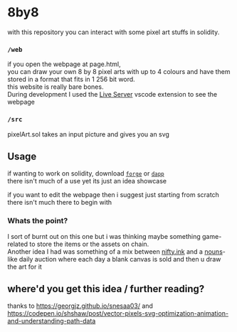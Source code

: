 # 8by8
with this repository you can interact with some pixel art stuffs in solidity.

### `/web`
if you open the webpage at page.html,  
you can draw your own 8 by 8 pixel arts with up to 4 colours and have them stored in a format that fits in 1 256 bit word.  
this website is really bare bones.  
During development I used the [Live Server](https://marketplace.visualstudio.com/items?itemName=ritwickdey.LiveServer) vscode extension to see the webpage

### `/src`
pixelArt.sol takes an input picture and gives you an svg 

## Usage
if wanting to work on solidity, download [`forge`](https://github.com.gakonst/foundry) or [`dapp`](https://github.com/dapphub/dapptools)  
there isn't much of a use yet its just an idea showcase  

if you want to edit the webpage then i suggest just starting from scratch there isn't much there to begin with 

### Whats the point?
I sort of burnt out on this one but i was thinking maybe something game-related to store the items or the assets on chain.  
Another idea I had was something of a mix between [nifty.ink](https://nifty.ink) and a [nouns](https://nouns.wtf)-like daily auction where each day a blank canvas is sold and then u draw the art for it

## where'd you get this idea / further reading?
thanks to https://georgjz.github.io/snesaa03/ and https://codepen.io/shshaw/post/vector-pixels-svg-optimization-animation-and-understanding-path-data

